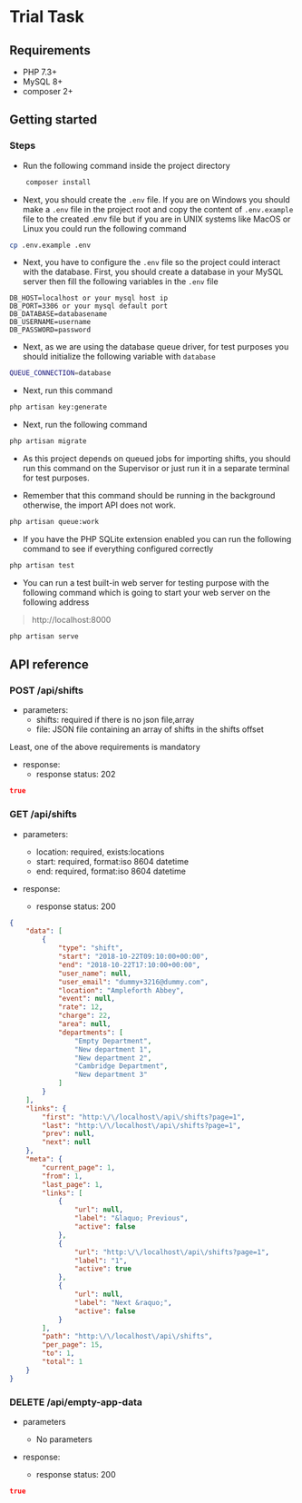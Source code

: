 # Trial Task

## Requirements
* PHP 7.3+
* MySQL 8+
* composer 2+

## Getting started

### Steps
* Run the following command inside the project directory
 ```bash
     composer install
```
* Next, you should create the `.env` file. If you are on Windows you should make a `.env` file in the project root and copy the content of `.env.example` file to the
  created .env file but if you are in UNIX systems like MacOS or Linux you could run the following command
```bash
cp .env.example .env
```
* Next, you have to configure the `.env` file so the project could interact with the database. First, you should create a database in your MySQL server then fill the following variables in the `.env` file
```
DB_HOST=localhost or your mysql host ip
DB_PORT=3306 or your mysql default port
DB_DATABASE=databasename
DB_USERNAME=username
DB_PASSWORD=password
```
* Next, as we are using the database queue driver, for test purposes you should initialize the following
variable with `database`
```bash
QUEUE_CONNECTION=database
```
* Next, run this command
```bash
php artisan key:generate
```

* Next, run the following command
 ```bash
php artisan migrate
```
* As this project depends on queued jobs for importing shifts, you should run this command on the Supervisor or just run it in a separate terminal for test purposes.

* Remember that this command should be running in the background otherwise, the import API does not work. 
 ```bash
 php artisan queue:work
```
* If you have the PHP SQLite extension enabled you can
run the following command to see if everything configured
correctly

```bash
php artisan test
```
* You can run a test built-in web server for testing purpose with the following command which is going to start your web server on the following address
> http://localhost:8000

```bash
php artisan serve
```
## API reference

### POST /api/shifts
* parameters:
   + shifts: required if there is no json file,array
   + file: JSON file containing an array of shifts in the shifts offset
  
Least,  one of the above requirements is mandatory

* response:
  + response status: 202
```json
true
```
### GET /api/shifts
* parameters:
    + location: required, exists:locations
    + start:  required, format:iso 8604 datetime
    + end:  required, format:iso 8604 datetime
    
* response:
    + response status: 200
```json
{
    "data": [
        {
            "type": "shift",
            "start": "2018-10-22T09:10:00+00:00",
            "end": "2018-10-22T17:10:00+00:00",
            "user_name": null,
            "user_email": "dummy+3216@dummy.com",
            "location": "Ampleforth Abbey",
            "event": null,
            "rate": 12,
            "charge": 22,
            "area": null,
            "departments": [
                "Empty Department",
                "New department 1",
                "New department 2",
                "Cambridge Department",
                "New department 3"
            ]
        }
    ],
    "links": {
        "first": "http:\/\/localhost\/api\/shifts?page=1",
        "last": "http:\/\/localhost\/api\/shifts?page=1",
        "prev": null,
        "next": null
    },
    "meta": {
        "current_page": 1,
        "from": 1,
        "last_page": 1,
        "links": [
            {
                "url": null,
                "label": "&laquo; Previous",
                "active": false
            },
            {
                "url": "http:\/\/localhost\/api\/shifts?page=1",
                "label": "1",
                "active": true
            },
            {
                "url": null,
                "label": "Next &raquo;",
                "active": false
            }
        ],
        "path": "http:\/\/localhost\/api\/shifts",
        "per_page": 15,
        "to": 1,
        "total": 1
    }
}
```

### DELETE /api/empty-app-data
* parameters
   + No parameters

* response:
  + response status: 200
```json
true
```
